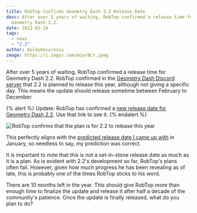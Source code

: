 ```yaml
---
title: RobTop Confirms Geometry Dash 2.2 Release Date
desc: After over 5 years of waiting, RobTop confirmed a release time for
  Geometry Dash 2.2.
date: 2022-02-14
tags:
  - news
  - "2.2"
author: moldymacaronix
image: https://i.imgur.com/miyrBCr.jpeg
---
```


After over 5 years of waiting, RobTop confirmed a release time for Geometry Dash 2.2. RobTop confirmed in the [Geometry Dash Discord server](https://discord.gg/geometrydash) that 2.2 is planned to release this year, although not giving a specific day. This means the update should release sometime between February to December.

{% alert %}
Update: RobTop has confirmed a [new release date for Geometry Dash 2.2](/posts/robtop-confirms-third-and-final-geometry-dash-2-2-release-date/). Use that link to see it.
{% endalert %}

![RobTop confirms that the plan is for 2.2 to release this year](https://media.discordapp.net/attachments/392087938239954950/942907008754004048/unknown.png)

This perfectly aligns with the [predicted release date I came up with](/posts/2-2-release-date/) in January, so needless to say, my prediction was correct.

It is important to note that this is not a set-in-stone release date as much as it is a plan. As is evident with 2.2's development so far, RobTop's plans often fail. However, given how much progress he has been revealing as of late, this is probably one of the times RobTop sticks to his word.

There are 10 months left in the year. This should give RobTop more than enough time to finalize the update and release it after half a decade of the community's patience. Once the update is finally released, what do you plan to do?
